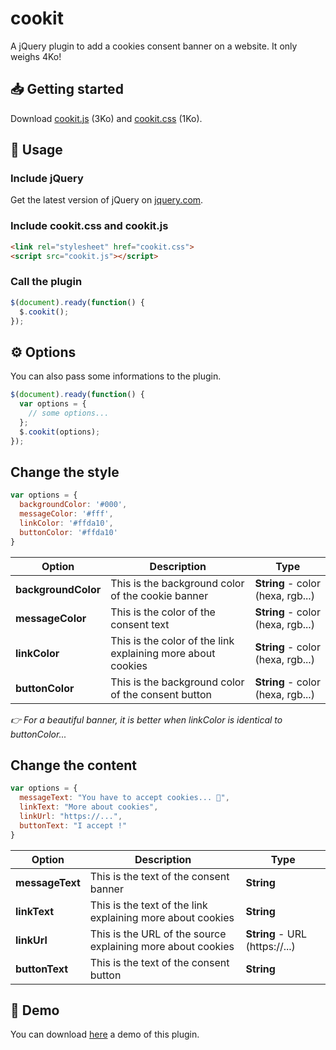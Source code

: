 # cookit
A jQuery plugin to add a cookies consent banner on a website. It only weighs 4Ko! 

## 📥 Getting started
Download [cookit.js](https://github.com/ThibaudArros/cookit/blob/master/cookit.js) (3Ko) and [cookit.css](https://github.com/ThibaudArros/cookit/blob/master/cookit.css) (1Ko).

## 📑 Usage
### Include jQuery
Get the latest version of jQuery on [jquery.com](https://code.jquery.com).

### Include cookit.css and cookit.js
```html
<link rel="stylesheet" href="cookit.css">
<script src="cookit.js"></script>
```

### Call the plugin
```javascript
$(document).ready(function() {
  $.cookit();
});
```

## ⚙️ Options
You can also pass some informations to the plugin.
```javascript
$(document).ready(function() {
  var options = {
    // some options...
  };
  $.cookit(options);
});
```

## Change the style
```javascript
var options = {
  backgroundColor: '#000',
  messageColor: '#fff',
  linkColor: '#ffda10',
  buttonColor: '#ffda10'
}
```

| Option              | Description                                                 | Type                              |
|---------------------|-------------------------------------------------------------|-----------------------------------|
| **backgroundColor** | This is the background color of the cookie banner           | **String** - color (hexa, rgb...) |
| **messageColor**    | This is the color of the consent text                       | **String** - color (hexa, rgb...) |
| **linkColor**       | This is the color of the link explaining more about cookies | **String** - color (hexa, rgb...) |
| **buttonColor**     | This is the background color of the consent button          | **String** - color (hexa, rgb...) |

*👉 For a beautiful banner, it is better when linkColor is identical to buttonColor...*


## Change the content
```javascript
var options = {
  messageText: "You have to accept cookies... 🍪",
  linkText: "More about cookies",
  linkUrl: "https://...",
  buttonText: "I accept !"
}
```

| Option          | Description                                                 | Type                           |
|-----------------|-------------------------------------------------------------|--------------------------------|
| **messageText** | This is the text of the consent banner                      | **String**                     |
| **linkText**    | This is the text of the link explaining more about cookies  | **String**                     |
| **linkUrl**     | This is the URL of the source explaining more about cookies | **String** - URL (https://...) |
| **buttonText**  | This is the text of the consent button                      | **String**                     |


## 👀 Demo
You can download [here](https://github.com/ThibaudArros/cookit/blob/master/demo.html) a demo of this plugin.
